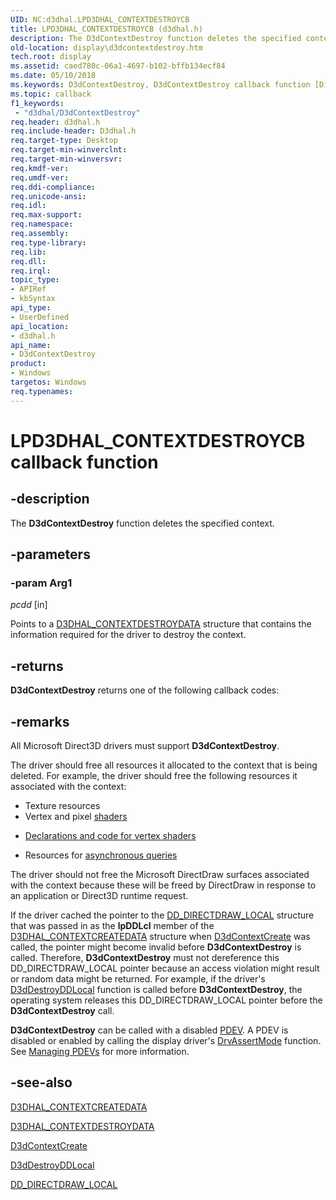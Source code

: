 ```yaml
---
UID: NC:d3dhal.LPD3DHAL_CONTEXTDESTROYCB
title: LPD3DHAL_CONTEXTDESTROYCB (d3dhal.h)
description: The D3dContextDestroy function deletes the specified context.
old-location: display\d3dcontextdestroy.htm
tech.root: display
ms.assetid: caed780c-06a1-4697-b102-bffb134ecf84
ms.date: 05/10/2018
ms.keywords: D3dContextDestroy, D3dContextDestroy callback function [Display Devices], LPD3DHAL_CONTEXTDESTROYCB, LPD3DHAL_CONTEXTDESTROYCB callback, d3dfncs_95c72dbe-9292-4501-ae28-f76316ce01e5.xml, d3dhal/D3dContextDestroy, display.d3dcontextdestroy
ms.topic: callback
f1_keywords:
 - "d3dhal/D3dContextDestroy"
req.header: d3dhal.h
req.include-header: D3dhal.h
req.target-type: Desktop
req.target-min-winverclnt: 
req.target-min-winversvr: 
req.kmdf-ver: 
req.umdf-ver: 
req.ddi-compliance: 
req.unicode-ansi: 
req.idl: 
req.max-support: 
req.namespace: 
req.assembly: 
req.type-library: 
req.lib: 
req.dll: 
req.irql: 
topic_type:
- APIRef
- kbSyntax
api_type:
- UserDefined
api_location:
- d3dhal.h
api_name:
- D3dContextDestroy
product:
- Windows
targetos: Windows
req.typenames: 
---
```


# LPD3DHAL_CONTEXTDESTROYCB callback function


## -description


The <b>D3dContextDestroy</b> function deletes the specified context.


## -parameters




### -param Arg1

*pcdd* [in]

Points to a <a href="https://docs.microsoft.com/windows-hardware/drivers/ddi/content/d3dhal/ns-d3dhal-_d3dhal_contextdestroydata">D3DHAL_CONTEXTDESTROYDATA</a> structure that contains the information required for the driver to destroy the context. 


## -returns



<b>D3dContextDestroy</b> returns one of the following callback codes:




## -remarks



All Microsoft Direct3D drivers must support <b>D3dContextDestroy</b>.

The driver should free all resources it allocated to the context that is being deleted. For example, the driver should free the following resources it associated with the context: 

<ul>
<li>
Texture resources

</li>
<li>
Vertex and pixel <a href="https://docs.microsoft.com/windows-hardware/drivers/display/direct3d-shaders">shaders</a>


</li>
<li>

<a href="https://docs.microsoft.com/windows-hardware/drivers/display/separating-declarations-and-code-for-vertex-shaders">Declarations and code for vertex shaders</a>


</li>
<li>
Resources for <a href="https://docs.microsoft.com/windows-hardware/drivers/display/supporting-asynchronous-query-operations">asynchronous queries</a>


</li>
</ul>
The driver should not free the Microsoft DirectDraw surfaces associated with the context because these will be freed by DirectDraw in response to an application or Direct3D runtime request.

If the driver cached the pointer to the <a href="https://docs.microsoft.com/windows/desktop/api/ddrawint/ns-ddrawint-_dd_directdraw_local">DD_DIRECTDRAW_LOCAL</a> structure that was passed in as the <b>lpDDLcl</b> member of the <a href="https://docs.microsoft.com/windows-hardware/drivers/ddi/content/d3dhal/ns-d3dhal-_d3dhal_contextcreatedata">D3DHAL_CONTEXTCREATEDATA</a> structure when <a href="https://docs.microsoft.com/windows-hardware/drivers/ddi/content/d3dhal/nc-d3dhal-lpd3dhal_contextcreatecb">D3dContextCreate</a> was called, the pointer might become invalid before <b>D3dContextDestroy</b> is called. Therefore, <b>D3dContextDestroy</b> must not dereference this DD_DIRECTDRAW_LOCAL pointer because an access violation might result or random data might be returned. For example, if the driver's <a href="https://docs.microsoft.com/windows/desktop/api/ddrawint/nc-ddrawint-pdd_destroyddlocal">D3dDestroyDDLocal</a> function is called before <b>D3dContextDestroy</b>, the operating system releases this DD_DIRECTDRAW_LOCAL pointer before the <b>D3dContextDestroy</b> call.

<b>D3dContextDestroy</b> can be called with a disabled <a href="https://docs.microsoft.com/windows-hardware/drivers/">PDEV</a>. A PDEV is disabled or enabled by calling the display driver's <a href="https://docs.microsoft.com/windows/desktop/api/winddi/nf-winddi-drvassertmode">DrvAssertMode</a> function. See <a href="https://docs.microsoft.com/windows-hardware/drivers/display/managing-pdevs">Managing PDEVs</a> for more information. 




## -see-also




<a href="https://docs.microsoft.com/windows-hardware/drivers/ddi/content/d3dhal/ns-d3dhal-_d3dhal_contextcreatedata">D3DHAL_CONTEXTCREATEDATA</a>



<a href="https://docs.microsoft.com/windows-hardware/drivers/ddi/content/d3dhal/ns-d3dhal-_d3dhal_contextdestroydata">D3DHAL_CONTEXTDESTROYDATA</a>



<a href="https://docs.microsoft.com/windows-hardware/drivers/ddi/content/d3dhal/nc-d3dhal-lpd3dhal_contextcreatecb">D3dContextCreate</a>



<a href="https://docs.microsoft.com/windows/desktop/api/ddrawint/nc-ddrawint-pdd_destroyddlocal">D3dDestroyDDLocal</a>



<a href="https://docs.microsoft.com/windows/desktop/api/ddrawint/ns-ddrawint-_dd_directdraw_local">DD_DIRECTDRAW_LOCAL</a>
 

 


